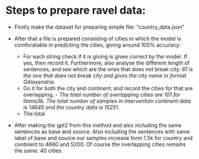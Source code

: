 # Steps to prepare ravel data:

* Firstly make the dataset for preparing simple file: "country_data.json"
* After that a file is prepared consisting of cities in which the model is comforatable in predicting the cities, giving around 100% accuracy:
   * For each string check if it is giving is given correct by the model. If yes, then record it. Furthermore, also analyse the different length of sentences, and see which are the ones that does not break city: *61 is the one that does not break city and gives the city name in format GAlaxendria.* 
   * Do it for both the city and continent; and record the cities for that are overlapping. - *The total number of overlapping cities are 101 for llama3b. The total number of samples in intervention continent data is 14645 and the country data is 15251*. 
   * The total

* After making the gpt2 from this method and also including the same sentences as base and source. Also including the sentences with same label of base and source our samples increase form 1.5k for country and continent to 4680 and 5200. Of course the overlapping cities remains the same: 40 cities. 
